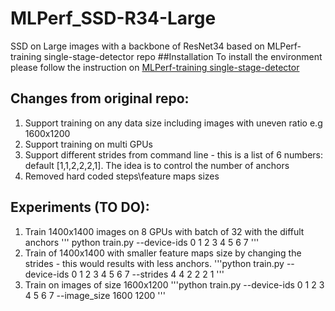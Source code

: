 # MLPerf_SSD-R34-Large
SSD on Large images with a backbone of ResNet34 based on MLPerf-training single-stage-detector repo 
##Installation
To install the environment please follow the instruction on [MLPerf-training single-stage-detector](https://github.com/mlperf/training/tree/master/single_stage_detector)

## Changes from original repo:
1. Support training on any data size including images with uneven ratio e.g 1600x1200
2. Support training on multi GPUs
3. Support different strides from command line - this is a list of 6 numbers: default [1,1,2,2,2,1]. The idea is to control the number of anchors 
3. Removed hard coded steps\feature maps sizes 

## Experiments (TO DO):
1. Train 1400x1400 images on 8 GPUs with batch of 32 with the diffult anchors 
   '''
   python train.py --device-ids 0 1 2 3 4 5 6 7
   '''
2. Train of 1400x1400 with smaller feature maps size by changing the strides - this would results with less anchors.
   '''python train.py --device-ids 0 1 2 3 4 5 6 7 --strides 4 4 2 2 2 1 '''
3. Train on images of size 1600x1200 
   '''python train.py --device-ids 0 1 2 3 4 5 6 7 --image_size 1600 1200 '''
   
   
